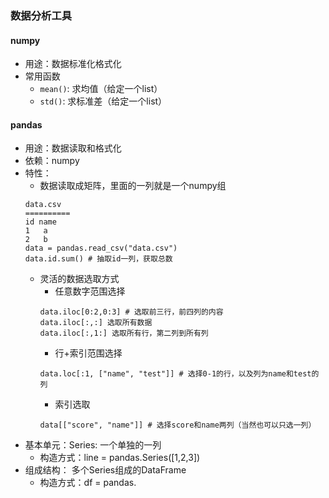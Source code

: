 ### 数据分析工具

#### numpy
- 用途：数据标准化格式化
- 常用函数
    - `mean()`: 求均值（给定一个list）
    - `std()`: 求标准差（给定一个list）

#### pandas
- 用途：数据读取和格式化
- 依赖：numpy
- 特性：
    - 数据读取成矩阵，里面的一列就是一个numpy组
    ```
    data.csv
    ==========
    id name
    1   a
    2   b
    data = pandas.read_csv("data.csv")
    data.id.sum() # 抽取id一列，获取总数
    ```
    - 灵活的数据选取方式
        - 任意数字范围选择
        ```
        data.iloc[0:2,0:3] # 选取前三行，前四列的内容
        data.iloc[:,:] 选取所有数据
        data.iloc[:,1:] 选取所有行，第二列到所有列
        ```
        - 行+索引范围选择
        ```
        data.loc[:1, ["name", "test"]] # 选择0-1的行，以及列为name和test的列
        ```
        - 索引选取
        ```
        data[["score", "name"]] # 选择score和name两列（当然也可以只选一列）
        ```
- 基本单元：Series: 一个单独的一列
    - 构造方式：line = pandas.Series([1,2,3])
- 组成结构： 多个Series组成的DataFrame
    - 构造方式：df = pandas.